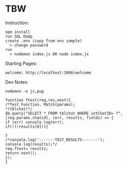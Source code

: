 # TBW

Instruction:

    npm install
    run SQL Dump
    create .env (copy from env sample)
      > change password
    run
      > nodemon index.js OR node index.js

Starting Pages:

    welcome: http://localhost:3000/welcome

Dev Notes:

	nodemon -e js,pug
    
	function ftest(req,res,next){
	/*Test Function, Match(params);
    *(tblchat)*/
    db.query("SELECT * FROM tblchat WHERE intChatID= ?",[req.params.chatid], (err, results, fields) => {
    if (err) console.log(err);
    if(!(!results[0])){
    
    }
    /*console.log('-------TEST_RESULTS-------');
    console.log(results);*/
    req.ftest= results;
    return next();
    });
    }
